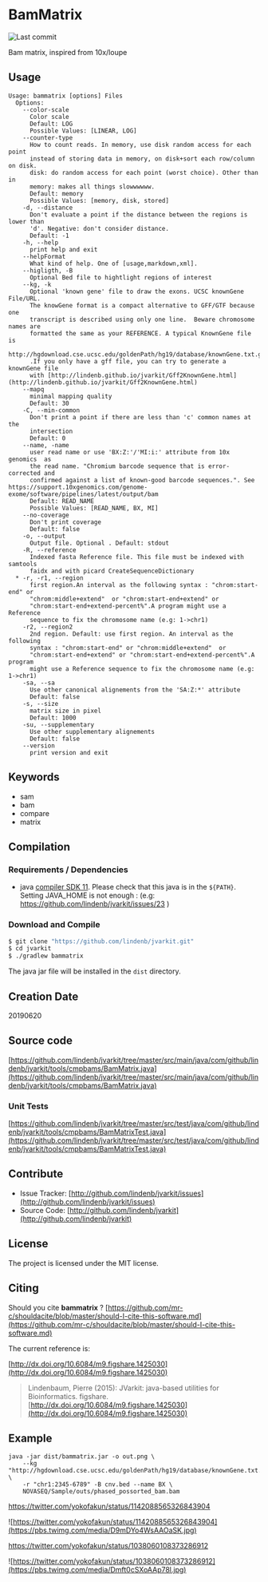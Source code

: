 # BamMatrix

![Last commit](https://img.shields.io/github/last-commit/lindenb/jvarkit.png)

Bam matrix, inspired from 10x/loupe 


## Usage

```
Usage: bammatrix [options] Files
  Options:
    --color-scale
      Color scale
      Default: LOG
      Possible Values: [LINEAR, LOG]
    --counter-type
      How to count reads. In memory, use disk random access for each point 
      instead of storing data in memory, on disk+sort each row/column on disk. 
      disk: do random access for each point (worst choice). Other than in 
      memory: makes all things slowwwwww.
      Default: memory
      Possible Values: [memory, disk, stored]
    -d, --distance
      Don't evaluate a point if the distance between the regions is lower than 
      'd'. Negative: don't consider distance.
      Default: -1
    -h, --help
      print help and exit
    --helpFormat
      What kind of help. One of [usage,markdown,xml].
    --higligth, -B
      Optional Bed file to hightlight regions of interest
    --kg, -k
      Optional 'known gene' file to draw the exons. UCSC knownGene File/URL. 
      The knowGene format is a compact alternative to GFF/GTF because one 
      transcript is described using only one line.	Beware chromosome names are 
      formatted the same as your REFERENCE. A typical KnownGene file is 
      http://hgdownload.cse.ucsc.edu/goldenPath/hg19/database/knownGene.txt.gz 
      .If you only have a gff file, you can try to generate a knownGene file 
      with [http://lindenb.github.io/jvarkit/Gff2KnownGene.html](http://lindenb.github.io/jvarkit/Gff2KnownGene.html)
    --mapq
      minimal mapping quality
      Default: 30
    -C, --min-common
      Don't print a point if there are less than 'c' common names at the 
      intersection 
      Default: 0
    --name, -name
      user read name or use 'BX:Z:'/'MI:i:' attribute from 10x genomics  as 
      the read name. "Chromium barcode sequence that is error-corrected and 
      confirmed against a list of known-good barcode sequences.". See https://support.10xgenomics.com/genome-exome/software/pipelines/latest/output/bam
      Default: READ_NAME
      Possible Values: [READ_NAME, BX, MI]
    --no-coverage
      Don't print coverage
      Default: false
    -o, --output
      Output file. Optional . Default: stdout
    -R, --reference
      Indexed fasta Reference file. This file must be indexed with samtools 
      faidx and with picard CreateSequenceDictionary
  * -r, -r1, --region
      first region.An interval as the following syntax : "chrom:start-end" or 
      "chrom:middle+extend"  or "chrom:start-end+extend" or 
      "chrom:start-end+extend-percent%".A program might use a Reference 
      sequence to fix the chromosome name (e.g: 1->chr1)
    -r2, --region2
      2nd region. Default: use first region. An interval as the following 
      syntax : "chrom:start-end" or "chrom:middle+extend"  or 
      "chrom:start-end+extend" or "chrom:start-end+extend-percent%".A program 
      might use a Reference sequence to fix the chromosome name (e.g: 1->chr1)
    -sa, --sa
      Use other canonical alignements from the 'SA:Z:*' attribute
      Default: false
    -s, --size
      matrix size in pixel
      Default: 1000
    -su, --supplementary
      Use other supplementary alignements
      Default: false
    --version
      print version and exit

```


## Keywords

 * sam
 * bam
 * compare
 * matrix


## Compilation

### Requirements / Dependencies

* java [compiler SDK 11](https://jdk.java.net/11/). Please check that this java is in the `${PATH}`. Setting JAVA_HOME is not enough : (e.g: https://github.com/lindenb/jvarkit/issues/23 )


### Download and Compile

```bash
$ git clone "https://github.com/lindenb/jvarkit.git"
$ cd jvarkit
$ ./gradlew bammatrix
```

The java jar file will be installed in the `dist` directory.


## Creation Date

20190620

## Source code 

[https://github.com/lindenb/jvarkit/tree/master/src/main/java/com/github/lindenb/jvarkit/tools/cmpbams/BamMatrix.java](https://github.com/lindenb/jvarkit/tree/master/src/main/java/com/github/lindenb/jvarkit/tools/cmpbams/BamMatrix.java)

### Unit Tests

[https://github.com/lindenb/jvarkit/tree/master/src/test/java/com/github/lindenb/jvarkit/tools/cmpbams/BamMatrixTest.java](https://github.com/lindenb/jvarkit/tree/master/src/test/java/com/github/lindenb/jvarkit/tools/cmpbams/BamMatrixTest.java)


## Contribute

- Issue Tracker: [http://github.com/lindenb/jvarkit/issues](http://github.com/lindenb/jvarkit/issues)
- Source Code: [http://github.com/lindenb/jvarkit](http://github.com/lindenb/jvarkit)

## License

The project is licensed under the MIT license.

## Citing

Should you cite **bammatrix** ? [https://github.com/mr-c/shouldacite/blob/master/should-I-cite-this-software.md](https://github.com/mr-c/shouldacite/blob/master/should-I-cite-this-software.md)

The current reference is:

[http://dx.doi.org/10.6084/m9.figshare.1425030](http://dx.doi.org/10.6084/m9.figshare.1425030)

> Lindenbaum, Pierre (2015): JVarkit: java-based utilities for Bioinformatics. figshare.
> [http://dx.doi.org/10.6084/m9.figshare.1425030](http://dx.doi.org/10.6084/m9.figshare.1425030)


## Example

```
java -jar dist/bammatrix.jar -o out.png \
	--kg "http://hgdownload.cse.ucsc.edu/goldenPath/hg19/database/knownGene.txt.gz" \
	-r "chr1:2345-6789" -B cnv.bed --name BX \
	NOVASEQ/Sample/outs/phased_possorted_bam.bam
```

https://twitter.com/yokofakun/status/1142088565326843904

![https://twitter.com/yokofakun/status/1142088565326843904](https://pbs.twimg.com/media/D9mDYo4WsAAOaSK.jpg)


https://twitter.com/yokofakun/status/1038060108373286912

![https://twitter.com/yokofakun/status/1038060108373286912](https://pbs.twimg.com/media/Dmft0cSXoAAp78l.jpg)

